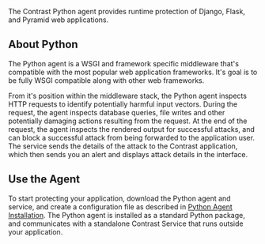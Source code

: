<!-- 
title: "Python Agent Overview "
description: "Troubleshooting the Python Agent"
tags: "installation python agent troubleshooting"
-->

The Contrast Python agent provides runtime protection of Django, Flask, and Pyramid web applications. 

## About Python 

The Python agent is a WSGI and framework specific middleware that's compatible with the most popular web application frameworks. It's goal is to be fully WSGI compatible along with other web frameworks. 

From it's position within the middleware stack, the Python agent inspects HTTP requests to identify potentially harmful input vectors. During the request, the agent inspects database queries, file writes and other potentially damaging actions resulting from the request. At the end of the request, the agent inspects the rendered output for successful attacks, and can block a successful attack from being forwarded to the application user. The service sends the details of the attack to the Contrast application, which then sends you an alert and displays attack details in the interface. 

## Use the Agent 

To start protecting your application, download the Python agent and service, and create a configuration file as described in [Python Agent Installation](installation-python.html#python-install). The Python agent is installed as a standard Python package, and communicates with a standalone Contrast Service that runs outside your application.
